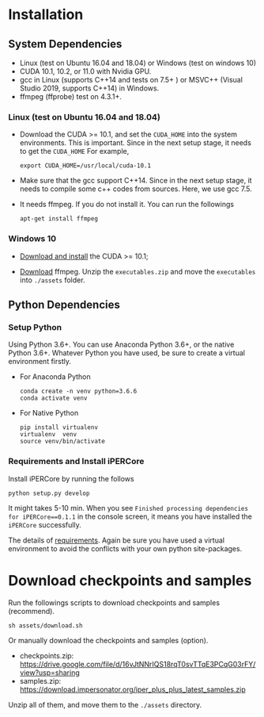 # Installation

## System Dependencies
 - Linux (test on Ubuntu 16.04 and 18.04) or Windows (test on windows 10)
 - CUDA 10.1, 10.2, or 11.0 with Nvidia GPU.
 - gcc in Linux (supports C++14 and tests on 7.5+ ) or MSVC++ (Visual Studio 2019, supports C++14) in Windows.
 - ffmpeg (ffprobe) test on 4.3.1+.
 
 
### Linux (test on Ubuntu 16.04 and 18.04)
 - Download the CUDA >= 10.1, and set the `CUDA_HOME` into the system environments. This is important.
 Since in the next setup stage, it needs to get the `CUDA_HOME`
 For example,
     ```shell
     export CUDA_HOME=/usr/local/cuda-10.1
     ```
   
 - Make sure that the gcc support C++14. Since in the next setup stage, it needs to compile some c++ codes from sources.
 Here, we use gcc 7.5.
 
 - It needs ffmpeg. If you do not install it. You can run the followings
    ```shell
   apt-get install ffmpeg 
   ```
   
### Windows 10
 - [Download and install](https://docs.nvidia.com/cuda/cuda-installation-guide-microsoft-windows/index.html) the CUDA >= 10.1;
 
 - [Download](https://1drv.ws/u/s!AjjUqiJZsj8whLkv8NeuckqVWz0H3A?e=a9ROXZ) ffmpeg. Unzip the `executables.zip` and move
 the `executables` into `./assets` folder.
 
## Python Dependencies

### Setup Python
Using Python 3.6+. You can use Anaconda Python 3.6+, or the native Python 3.6+.
Whatever Python you have used, be sure to create a virtual environment firstly.

 - For Anaconda Python
    ```shell
   conda create -n venv python=3.6.6
   conda activate venv
   
   ```

 
 - For Native Python
   ```shell
   pip install virtualenv
   virtualenv  venv
   source venv/bin/activate
   
   ```
   
### Requirements and Install iPERCore
Install iPERCore by running the follows

```shell
python setup.py develop
```

It might takes 5-10 min. When you see `Finished processing dependencies for iPERCore==0.1.1` in the console screen, it means
you have installed the `iPERCore` successfully.


The details of [requirements](../requirements/full_reqs.txt). Again be sure you have used a virtual environment to
avoid the conflicts with your own python site-packages.

# Download checkpoints and samples

Run the followings scripts to download checkpoints and samples (recommend).
```shell
sh assets/download.sh
```

Or manually download the checkpoints and samples (option).
- checkpoints.zip: https://drive.google.com/file/d/16vJtNNrIQS18rqT0svTTqE3PCqG03rFY/view?usp=sharing
- samples.zip: https://download.impersonator.org/iper_plus_plus_latest_samples.zip

Unzip all of them, and move them to the `./assets` directory.






